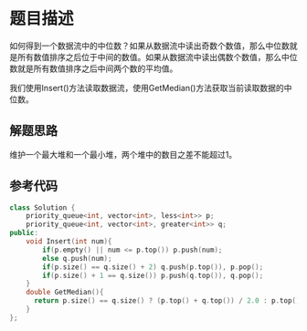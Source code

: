 # 题目描述

如何得到一个数据流中的中位数？如果从数据流中读出奇数个数值，那么中位数就是所有数值排序之后位于中间的数值。如果从数据流中读出偶数个数值，那么中位数就是所有数值排序之后中间两个数的平均值。

我们使用Insert()方法读取数据流，使用GetMedian()方法获取当前读取数据的中位数。

## 解题思路

维护一个最大堆和一个最小堆，两个堆中的数目之差不能超过1。

## 参考代码

```cpp
class Solution {
    priority_queue<int, vector<int>, less<int>> p;
    priority_queue<int, vector<int>, greater<int>> q;
public:
    void Insert(int num){
        if(p.empty() || num <= p.top()) p.push(num);
        else q.push(num);
        if(p.size() == q.size() + 2) q.push(p.top()), p.pop();
        if(p.size() + 1 == q.size()) p.push(q.top()), q.pop();
    }
    double GetMedian(){ 
      return p.size() == q.size() ? (p.top() + q.top()) / 2.0 : p.top();
    }
};
```
